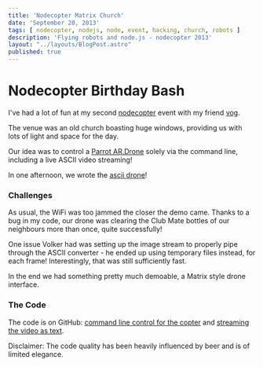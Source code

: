 ```yaml
---
title: 'Nodecopter Matrix Church'
date: 'September 20, 2013'
tags: [ nodecopter, nodejs, node, event, hacking, church, robots ]
description: 'Flying robots and node.js - nodecopter 2013'
layout: "../layouts/BlogPost.astro"
published: true
---
```



# Nodecopter Birthday Bash

I've had a lot of fun at my second 
<a href="http://www.nodecopter.com/2013/berlin/sept-13">nodecopter</a> event with my friend
<a href="https://njh.eu">vog</a>.

The venue was an old church boasting huge windows,
providing us with lots of light and space for the day.

Our idea was to control a <a href="http://ardrone2.parrot.com">Parrot AR.Drone</a>
solely via the command line, including a live ASCII video streaming!

In one afternoon, we wrote the
<a href="https://github.com/vog/drone-asciiview">ascii drone</a>!

### Challenges

As usual, the WiFi was too jammed the closer the demo came.
Thanks to a bug in my code,
our drone was clearing the Club Mate bottles of our neighbours
more than once, quite successfully!

One issue Volker had was setting up the image stream to properly
pipe through the ASCII converter - he ended up using temporary files instead,
for each frame!  Interestingly, that was still sufficiently fast.

In the end we had something pretty much demoable,
a Matrix style drone interface.


### The Code

The code is on GitHub:
<a href="http://github.com/strathausen/drone-commander">command line control for the copter</a>
and
<a href="http://github.com/strathausen/drone-asciiview">streaming the video as text</a>.
<a href="https://github.com/vog/drone-asciiview"> </a>

Disclaimer: The code quality has been heavily influenced by beer and is of limited elegance.
